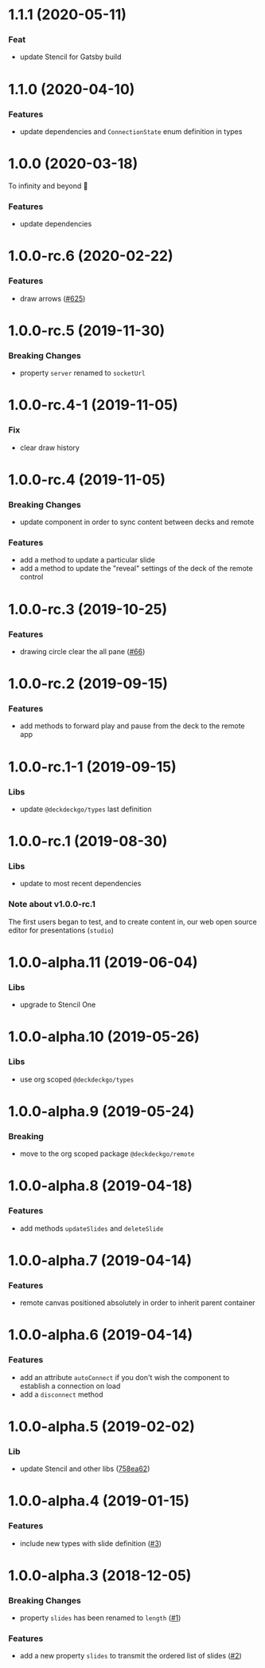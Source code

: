 # 1.1.1 (2020-05-11)

### Feat

- update Stencil for Gatsby build

# 1.1.0 (2020-04-10)

### Features

- update dependencies and `ConnectionState` enum definition in types

# 1.0.0 (2020-03-18)

To infinity and beyond 🚀

### Features

- update dependencies

# 1.0.0-rc.6 (2020-02-22)

### Features

- draw arrows ([#625](https://github.com/deckgo/deckdeckgo/issues/625))

# 1.0.0-rc.5 (2019-11-30)

### Breaking Changes

- property `server` renamed to `socketUrl`

# 1.0.0-rc.4-1 (2019-11-05)

### Fix

- clear draw history

# 1.0.0-rc.4 (2019-11-05)

### Breaking Changes

- update component in order to sync content between decks and remote

### Features

- add a method to update a particular slide
- add a method to update the "reveal" settings of the deck of the remote control

# 1.0.0-rc.3 (2019-10-25)

### Features

- drawing circle clear the all pane ([#66](https://github.com/deckgo/deckdeckgo/issues/66))

# 1.0.0-rc.2 (2019-09-15)

### Features

- add methods to forward play and pause from the deck to the remote app

# 1.0.0-rc.1-1 (2019-09-15)

### Libs

- update `@deckdeckgo/types` last definition

# 1.0.0-rc.1 (2019-08-30)

### Libs

- update to most recent dependencies

### Note about v1.0.0-rc.1

The first users began to test, and to create content in, our web open source editor for presentations (`studio`)

# 1.0.0-alpha.11 (2019-06-04)

### Libs

- upgrade to Stencil One

# 1.0.0-alpha.10 (2019-05-26)

### Libs

- use org scoped `@deckdeckgo/types`

# 1.0.0-alpha.9 (2019-05-24)

### Breaking

- move to the org scoped package `@deckdeckgo/remote`

# 1.0.0-alpha.8 (2019-04-18)

### Features

- add methods `updateSlides` and `deleteSlide`

# 1.0.0-alpha.7 (2019-04-14)

### Features

- remote canvas positioned absolutely in order to inherit parent container

# 1.0.0-alpha.6 (2019-04-14)

### Features

- add an attribute `autoConnect` if you don't wish the component to establish a connection on load
- add a `disconnect` method

# 1.0.0-alpha.5 (2019-02-02)

### Lib

- update Stencil and other libs ([758ea62](https://github.com/deckgo/deckdeckgo-remote/commit/758ea62c884a67195753f805088d11e43a516873))

# 1.0.0-alpha.4 (2019-01-15)

### Features

- include new types with slide definition ([#3](https://github.com/deckgo/deckdeckgo-remote/issues/3))

# 1.0.0-alpha.3 (2018-12-05)

### Breaking Changes

- property `slides` has been renamed to `length` ([#1](https://github.com/deckgo/deckdeckgo-remote/issues/1))

### Features

- add a new property `slides` to transmit the ordered list of slides ([#2](https://github.com/deckgo/deckdeckgo-remote/issues/2))

